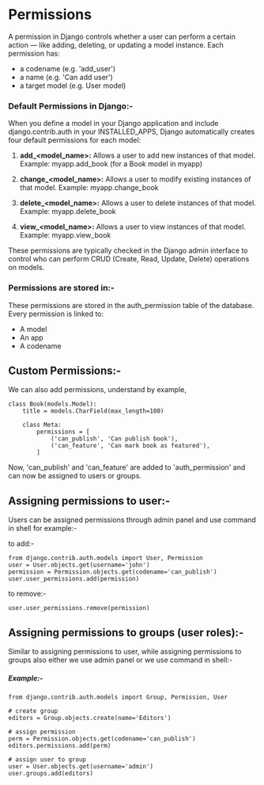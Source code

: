 # Permissions
A permission in Django controls whether a user can perform a certain action — like adding, deleting, or updating a model instance.
Each permission has:
* a codename (e.g. 'add_user')
* a name (e.g. 'Can add user')
* a target model (e.g. User model)

### Default Permissions in Django:-
When you define a model in your Django application and include django.contrib.auth in your INSTALLED_APPS, Django automatically creates four default permissions for each model:

1. **add_<model_name>:** 
Allows a user to add new instances of that model.
Example: 
myapp.add_book (for a Book model in myapp)

2. **change_<model_name>:** 
Allows a user to modify existing instances of that model.
Example:
myapp.change_book

3. **delete_<model_name>:** 
Allows a user to delete instances of that model.
Example: 
myapp.delete_book

4. **view_<model_name>:** 
Allows a user to view instances of that model.
Example: 
myapp.view_book

These permissions are typically checked in the Django admin interface to control who can perform CRUD (Create, Read, Update, Delete) operations on models.

### Permissions are stored in:-
These permissions are stored in the auth_permission table of the database.
Every permission is linked to:
* A model
* An app
* A codename

## Custom Permissions:-
We can also add permissions, understand by example,
  
    class Book(models.Model):
        title = models.CharField(max_length=100)

        class Meta:
            permissions = [
                ('can_publish', 'Can publish book'),
                ('can_feature', 'Can mark book as featured'),
            ]

Now, 'can_publish' and 'can_feature' are added to 'auth_permission' and can now be assigned to users or groups.

## Assigning permissions to user:-
Users can be assigned permissions through admin panel and use command in shell for example:-
  
to add:-

    from django.contrib.auth.models import User, Permission
    user = User.objects.get(username='john')
    permission = Permission.objects.get(codename='can_publish')
    user.user_permissions.add(permission)

to remove:-

    user.user_permissions.remove(permission)

## Assigning permissions to groups (user roles):-

Similar to assigning permissions to user, while assigning permissions to groups also either we use admin panel or we use command in shell:-
##### Example:-

    from django.contrib.auth.models import Group, Permission, User

    # create group
    editors = Group.objects.create(name='Editors')

    # assign permission
    perm = Permission.objects.get(codename='can_publish')
    editors.permissions.add(perm)

    # assign user to group
    user = User.objects.get(username='admin')
    user.groups.add(editors)
